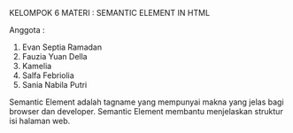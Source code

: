 KELOMPOK 6
MATERI : SEMANTIC ELEMENT IN HTML

Anggota :
1. Evan Septia Ramadan
2. Fauzia Yuan Della
3. Kamelia
4. Salfa Febriolia
5. Sania Nabila Putri

Semantic Element adalah tagname yang mempunyai makna yang jelas bagi browser dan developer.
Semantic Element membantu menjelaskan struktur isi halaman web.
